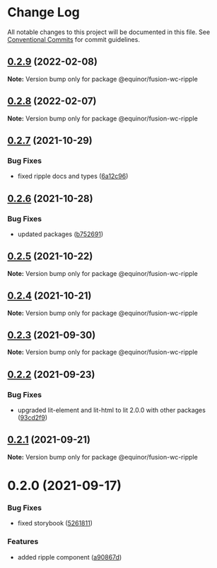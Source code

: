# Change Log

All notable changes to this project will be documented in this file.
See [Conventional Commits](https://conventionalcommits.org) for commit guidelines.

## [0.2.9](https://github.com/equinor/fusion-web-components/compare/@equinor/fusion-wc-ripple@0.2.8...@equinor/fusion-wc-ripple@0.2.9) (2022-02-08)

**Note:** Version bump only for package @equinor/fusion-wc-ripple





## [0.2.8](https://github.com/equinor/fusion-web-components/compare/@equinor/fusion-wc-ripple@0.2.7...@equinor/fusion-wc-ripple@0.2.8) (2022-02-07)

**Note:** Version bump only for package @equinor/fusion-wc-ripple





## [0.2.7](https://github.com/equinor/fusion-web-components/compare/@equinor/fusion-wc-ripple@0.2.6...@equinor/fusion-wc-ripple@0.2.7) (2021-10-29)


### Bug Fixes

* fixed ripple docs and types ([6a12c96](https://github.com/equinor/fusion-web-components/commit/6a12c968f95d9a268a1a9de4678c09828687ed47))





## [0.2.6](https://github.com/equinor/fusion-web-components/compare/@equinor/fusion-wc-ripple@0.2.5...@equinor/fusion-wc-ripple@0.2.6) (2021-10-28)


### Bug Fixes

* updated packages ([b752691](https://github.com/equinor/fusion-web-components/commit/b75269105063dfbb150432bd86426e33d67ba869))





## [0.2.5](https://github.com/equinor/fusion-web-components/compare/@equinor/fusion-wc-ripple@0.2.4...@equinor/fusion-wc-ripple@0.2.5) (2021-10-22)

**Note:** Version bump only for package @equinor/fusion-wc-ripple





## [0.2.4](https://github.com/equinor/fusion-web-components/compare/@equinor/fusion-wc-ripple@0.2.3...@equinor/fusion-wc-ripple@0.2.4) (2021-10-21)

**Note:** Version bump only for package @equinor/fusion-wc-ripple





## [0.2.3](https://github.com/equinor/fusion-web-components/compare/@equinor/fusion-wc-ripple@0.2.2...@equinor/fusion-wc-ripple@0.2.3) (2021-09-30)

**Note:** Version bump only for package @equinor/fusion-wc-ripple





## [0.2.2](https://github.com/equinor/fusion-web-components/compare/@equinor/fusion-wc-ripple@0.2.1...@equinor/fusion-wc-ripple@0.2.2) (2021-09-23)


### Bug Fixes

* upgraded lit-element and lit-html to lit 2.0.0 with other packages ([93cd2f9](https://github.com/equinor/fusion-web-components/commit/93cd2f997d6045fd5ab69fe05ccee5acfa861ad7))





## [0.2.1](https://github.com/equinor/fusion-web-components/compare/@equinor/fusion-wc-ripple@0.2.0...@equinor/fusion-wc-ripple@0.2.1) (2021-09-21)

**Note:** Version bump only for package @equinor/fusion-wc-ripple





# 0.2.0 (2021-09-17)


### Bug Fixes

* fixed storybook ([5261811](https://github.com/equinor/fusion-web-components/commit/5261811b3e5ef0c432756704aa53ab72afce40c4))


### Features

* added ripple component ([a90867d](https://github.com/equinor/fusion-web-components/commit/a90867d95c5efda0f8072a9338b660cc4e39e46c))
